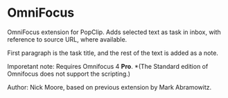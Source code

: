 # OmniFocus

OmniFocus extension for PopClip. Adds selected text as task in inbox, with reference to source URL, where available.

First paragraph is the task title, and the rest of the text is added as a note.

Imporetant note: Requires Omnifocus 4 **Pro**. *(The Standard edition of Omnifocus does not support the scripting.)

Author: Nick Moore, based on previous extension by Mark Abramowitz.
